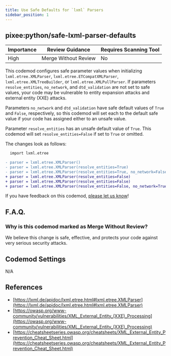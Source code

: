 ```yaml
---
title: Use Safe Defaults for `lxml` Parsers
sidebar_position: 1
---
```


## pixee:python/safe-lxml-parser-defaults

| Importance | Review Guidance      | Requires Scanning Tool |
|------------|----------------------|------------------------|
| High       | Merge Without Review | No                     |

This codemod configures safe parameter values when initializing `lxml.etree.XMLParser`, `lxml.etree.ETCompatXMLParser`, `lxml.etree.XMLTreeBuilder`, or `lxml.etree.XMLPullParser`. If parameters `resolve_entities`, `no_network`, and `dtd_validation` are not set to safe values, your code may be vulnerable to entity expansion attacks and external entity (XXE) attacks.

Parameters `no_network` and `dtd_validation` have safe default values of `True` and `False`, respectively, so this codemod will set each to the default safe value if your code has assigned either to an unsafe value.

Parameter `resolve_entities` has an unsafe default value of `True`. This codemod will set `resolve_entities=False` if set to `True` or omitted.

The changes look as follows:

```diff
  import lxml.etree

- parser = lxml.etree.XMLParser()
- parser = lxml.etree.XMLParser(resolve_entities=True)
- parser = lxml.etree.XMLParser(resolve_entities=True, no_network=False, dtd_validation=True)
+ parser = lxml.etree.XMLParser(resolve_entities=False)
+ parser = lxml.etree.XMLParser(resolve_entities=False)
+ parser = lxml.etree.XMLParser(resolve_entities=False, no_network=True, dtd_validation=False)
```

If you have feedback on this codemod, [please let us know](mailto:feedback@pixee.ai)!

## F.A.Q.

### Why is this codemod marked as Merge Without Review?

We believe this change is safe, effective, and protects your code against very serious security attacks.

## Codemod Settings

N/A

## References

* [https://lxml.de/apidoc/lxml.etree.html#lxml.etree.XMLParser](https://lxml.de/apidoc/lxml.etree.html#lxml.etree.XMLParser)
* [https://owasp.org/www-community/vulnerabilities/XML_External_Entity_(XXE)_Processing](https://owasp.org/www-community/vulnerabilities/XML_External_Entity_(XXE)_Processing)
* [https://cheatsheetseries.owasp.org/cheatsheets/XML_External_Entity_Prevention_Cheat_Sheet.html](https://cheatsheetseries.owasp.org/cheatsheets/XML_External_Entity_Prevention_Cheat_Sheet.html)
